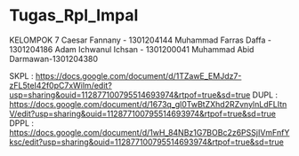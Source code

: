 # Tugas_Rpl_Impal
KELOMPOK 7 
Caesar Fannany - 1301204144
Muhammad Farras Daffa - 1301204186
Adam Ichwanul Ichsan - 1301200041
Muhammad Abid Darmawan-1301204380

SKPL : https://docs.google.com/document/d/1TZawE_EMJdz7-zFL5teI42f0pC7xWilm/edit?usp=sharing&ouid=112877100795514693974&rtpof=true&sd=true
DUPL : https://docs.google.com/document/d/1673q_gl0TwBtZXhd2RZvnylnLdFLItnV/edit?usp=sharing&ouid=112877100795514693974&rtpof=true&sd=true
DPPL : https://docs.google.com/document/d/1wH_84NBz1G7BOBc2z6PSSjIVmFnfYksc/edit?usp=sharing&ouid=112877100795514693974&rtpof=true&sd=true